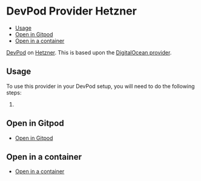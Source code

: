 # DevPod Provider Hetzner

<!-- toc -->

* [Usage](#usage)
* [Open in Gitpod](#open-in-gitpod)
* [Open in a container](#open-in-a-container)

<!-- Regenerate with "pre-commit run -a markdown-toc" -->

<!-- tocstop -->

[DevPod](https://devpod.sh/) on [Hetzner](https://hetzner.cloud/?ref=UWVUhEZNkm6p).
This is based upon the [DigitalOcean provider](https://github.com/loft-sh/devpod-provider-digitalocean).

## Usage

To use this provider in your DevPod setup, you will need to do the following steps:

1.

## Open in Gitpod

* [Open in Gitpod](https://gitpod.io/from-referrer/)

## Open in a container

* [Open in a container](https://code.visualstudio.com/docs/devcontainers/containers)
